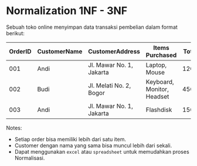 # Normalization 1NF - 3NF

Sebuah toko online menyimpan data transaksi pembelian dalam format berikut:

OrderID |	CustomerName	| CustomerAddress |	Items Purchased |	TotalPrice |
---| --| --| --|--
001	| Andi |	Jl. Mawar No. 1, Jakarta	| Laptop, Mouse	| 12000000 | 
002 |	Budi | Jl. Melati No. 2, Bogor |	Keyboard, Monitor, Headset |	4500000 |
003 |	Andi |	Jl. Mawar No. 1, Jakarta |	Flashdisk |	150000 |

Notes:
- Setiap order bisa memiliki lebih dari satu item.
- Customer dengan nama yang sama bisa muncul lebih dari sekali.
- Dapat menggunakan `excel` atau `spreadsheet` untuk memudahkan proses Normalisasi.
